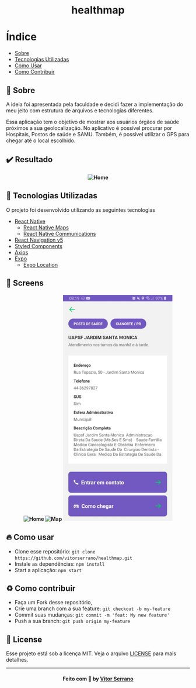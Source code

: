 <h1 align="center">
    healthmap
</h1>

# Índice

- [Sobre](#sobre)
- [Tecnologias Utilizadas](#tecnologias-utilizadas)
- [Como Usar](#como-usar)
- [Como Contribuir](#como-contribuir)

<a id="sobre"></a>
## :bookmark: Sobre 

A ideia foi apresentada pela faculdade e decidi fazer a implementação do meu jeito com estrutura de arquivos e tecnologias diferentes.

Essa aplicação tem o objetivo de mostrar aos usuários órgãos de saúde próximos a sua geolocalização. No aplicativo é possível procurar por Hospitais, Postos de saúde e SAMU. Também, é possível utilizar o GPS para chegar até o local escolhido.

## :heavy_check_mark: Resultado 

<h4 align="center">
    <img alt="Home" title="#home" width="350px" src=".github/Video.gif">
</h4>

<a id="tecnologias-utilizadas"></a>
## :rocket: Tecnologias Utilizadas

O projeto foi desenvolvido utilizando as seguintes tecnologias

- [React Native](https://reactnative.dev/)
    - [React Native Maps](https://github.com/react-native-community/react-native-maps)
    - [React Native Communications](react-native-communications)
- [React Navigation v5](https://reactnavigation.org/)
- [Styled Components](https://styled-components.com/)
- [Axios](https://github.com/axios/axios)
- [Expo](https://expo.io/)
    - [Expo Location](https://docs.expo.io/versions/latest/sdk/location/)

## :iphone: Screens

<h4 align="center">
    <img alt="Home" title="#home" width="300px" src=".github/Home.jpeg">
    <img alt="Map" title="#map" width="300px" src=".github/Map.jpeg">
    <img alt="Detail" title="#Detail" width="300px" src=".github/Detail.jpeg">
</h4>

<a id="como-usar"></a>
## :fire: Como usar

- Clone esse repositório: `git clone https://github.com/vitorserrano/healthmap.git`
- Instale as dependências: `npm install` 
- Start a aplicação: `npm start`

<a id="como-contribuir"></a>
## :recycle: Como contribuir

- Faça um Fork desse repositório,
- Crie uma branch com a sua feature: `git checkout -b my-feature`
- Commit suas mudanças: `git commit -m 'feat: My new feature'`
- Push a sua branch: `git push origin my-feature`

## :memo: License

Esse projeto está sob a licença MIT. Veja o arquivo [LICENSE](LICENSE) para mais detalhes.

---

<h4 align="center">
    Feito com 💜 by <a href="https://www.linkedin.com/in/vitor-serrano/" target="_blank">Vitor Serrano</a>
</h4>
